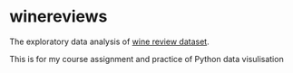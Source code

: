 # winereviews

The exploratory data analysis of [wine review dataset](https://www.kaggle.com/zynicide/wine-reviews).

This is for my course assignment and practice of Python data visulisation

